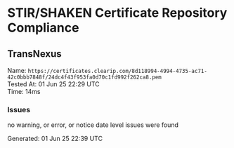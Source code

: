 # STIR/SHAKEN Certificate Repository Compliance

## TransNexus

Name: `https://certificates.clearip.com/8d118994-4994-4735-ac71-42c0bbb7848f/24dc4f43f953fa0d70c1fd992f262ca8.pem`\
Tested At: 01 Jun 25 22:29 UTC\
Time: 14ms

### Issues

no warning, or error, or notice date level issues were found

Generated: 01 Jun 25 22:39 UTC